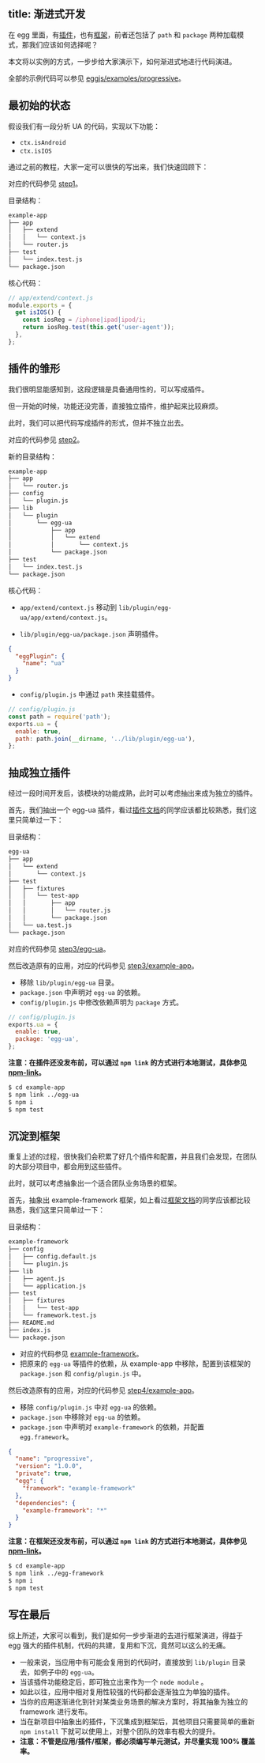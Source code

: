title: 渐进式开发
---

在 egg 里面，有[插件](../advanced/plugin.md)，也有[框架](../advanced/framework.md)，前者还包括了 `path` 和 `package` 两种加载模式，那我们应该如何选择呢？

本文将以实例的方式，一步步给大家演示下，如何渐进式地进行代码演进。

全部的示例代码可以参见 [eggjs/examples/progressive](https://github.com/eggjs/examples/progressive)。

## 最初始的状态

假设我们有一段分析 UA 的代码，实现以下功能：

- `ctx.isAndroid`
- `ctx.isIOS`

通过之前的教程，大家一定可以很快的写出来，我们快速回顾下：

对应的代码参见 [step1](https://github.com/eggjs/examples/tree/master/progressive/step1)。

目录结构：

```bash
example-app
├── app
│   ├── extend
│   │   └── context.js
│   └── router.js
├── test
│   └── index.test.js
└── package.json
```

核心代码：

```js
// app/extend/context.js
module.exports = {
  get isIOS() {
    const iosReg = /iphone|ipad|ipod/i;
    return iosReg.test(this.get('user-agent'));
  },
};
```

## 插件的雏形

我们很明显能感知到，这段逻辑是具备通用性的，可以写成插件。

但一开始的时候，功能还没完善，直接独立插件，维护起来比较麻烦。

此时，我们可以把代码写成插件的形式，但并不独立出去。

对应的代码参见 [step2](https://github.com/eggjs/examples/tree/master/progressive/step2)。

新的目录结构：

```bash
example-app
├── app
│   └── router.js
├── config
│   └── plugin.js
├── lib
│   └── plugin
│       └── egg-ua
│           ├── app
│           │   └── extend
│           │       └── context.js
│           └── package.json
├── test
│   └── index.test.js
└── package.json
```

核心代码：

- `app/extend/context.js` 移动到 `lib/plugin/egg-ua/app/extend/context.js`。

- `lib/plugin/egg-ua/package.json` 声明插件。

```json
{
  "eggPlugin": {
    "name": "ua"
  }
}
```

- `config/plugin.js` 中通过 `path` 来挂载插件。

```js
// config/plugin.js
const path = require('path');
exports.ua = {
  enable: true,
  path: path.join(__dirname, '../lib/plugin/egg-ua'),
};
```

## 抽成独立插件

经过一段时间开发后，该模块的功能成熟，此时可以考虑抽出来成为独立的插件。

首先，我们抽出一个 egg-ua 插件，看过[插件文档](../advanced/plugin.md)的同学应该都比较熟悉，我们这里只简单过一下：

目录结构：

```bash
egg-ua
├── app
│   └── extend
│       └── context.js
├── test
│   ├── fixtures
│   │   └── test-app
│   │       ├── app
│   │       │   └── router.js
│   │       └── package.json
│   └── ua.test.js
└── package.json
```

对应的代码参见 [step3/egg-ua](https://github.com/eggjs/examples/tree/master/progressive/step3/egg-ua)。

然后改造原有的应用，对应的代码参见 [step3/example-app](https://github.com/eggjs/examples/tree/master/progressive/step3/example-app)。

- 移除 `lib/plugin/egg-ua` 目录。
- `package.json` 中声明对 `egg-ua` 的依赖。
- `config/plugin.js` 中修改依赖声明为 `package` 方式。

```js
// config/plugin.js
exports.ua = {
  enable: true,
  package: 'egg-ua',
};
```

**注意：在插件还没发布前，可以通过 `npm link` 的方式进行本地测试，具体参见 [npm-link](https://docs.npmjs.com/cli/link)。**

```bash
$ cd example-app
$ npm link ../egg-ua
$ npm i
$ npm test
```

## 沉淀到框架

重复上述的过程，很快我们会积累了好几个插件和配置，并且我们会发现，在团队的大部分项目中，都会用到这些插件。

此时，就可以考虑抽象出一个适合团队业务场景的框架。

首先，抽象出 example-framework 框架，如上看过[框架文档](../advanced/framework.md)的同学应该都比较熟悉，我们这里只简单过一下：

目录结构：

```bash
example-framework
├── config
│   ├── config.default.js
│   └── plugin.js
├── lib
│   ├── agent.js
│   └── application.js
├── test
│   ├── fixtures
│   │   └── test-app
│   └── framework.test.js
├── README.md
├── index.js
└── package.json
```

- 对应的代码参见 [example-framework](https://github.com/eggjs/examples/tree/master/progressive/step4/example-framework)。
- 把原来的 `egg-ua` 等插件的依赖，从 example-app 中移除，配置到该框架的 `package.json` 和 `config/plugin.js` 中。

然后改造原有的应用，对应的代码参见 [step4/example-app](https://github.com/eggjs/examples/tree/master/progressive/step4/example-app)。

- 移除 `config/plugin.js` 中对 `egg-ua` 的依赖。
- `package.json` 中移除对 `egg-ua` 的依赖。
- `package.json` 中声明对 `example-framework` 的依赖，并配置 `egg.framework`。

```json
{
  "name": "progressive",
  "version": "1.0.0",
  "private": true,
  "egg": {
    "framework": "example-framework"
  },
  "dependencies": {
    "example-framework": "*"
  }
}
```

**注意：在框架还没发布前，可以通过 `npm link` 的方式进行本地测试，具体参见 [npm-link](https://docs.npmjs.com/cli/link)。**

```bash
$ cd example-app
$ npm link ../egg-framework
$ npm i
$ npm test
```

## 写在最后

综上所述，大家可以看到，我们是如何一步步渐进的去进行框架演进，得益于 egg 强大的插件机制，代码的共建，复用和下沉，竟然可以这么的无痛。

- 一般来说，当应用中有可能会复用到的代码时，直接放到 `lib/plugin` 目录去，如例子中的 `egg-ua`。
- 当该插件功能稳定后，即可独立出来作为一个 `node module` 。
- 如此以往，应用中相对复用性较强的代码都会逐渐独立为单独的插件。
- 当你的应用逐渐进化到针对某类业务场景的解决方案时，将其抽象为独立的 framework 进行发布。
- 当在新项目中抽象出的插件，下沉集成到框架后，其他项目只需要简单的重新 `npm install` 下就可以使用上，对整个团队的效率有极大的提升。
- **注意：不管是应用/插件/框架，都必须编写单元测试，并尽量实现 100% 覆盖率。**
